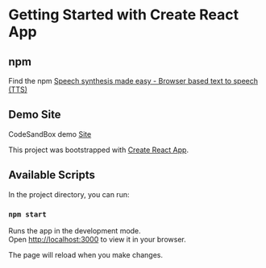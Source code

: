 # Getting Started with Create React App

## npm

Find the npm [Speech synthesis made easy - Browser based text to speech (TTS)](https://www.npmjs.com/package/speak-tts)

## Demo Site

CodeSandBox demo [Site](https://codesandbox.io/s/rmloxx60q4)

This project was bootstrapped with [Create React App](https://github.com/facebook/create-react-app).

## Available Scripts

In the project directory, you can run:

### `npm start`

Runs the app in the development mode.\
Open [http://localhost:3000](http://localhost:3000) to view it in your browser.

The page will reload when you make changes.
